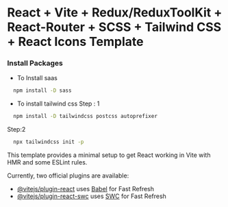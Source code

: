 # React + Vite + Redux/ReduxToolKit + React-Router + SCSS + Tailwind CSS + React Icons Template

### Install Packages

-   To Install saas

```bash
  npm install -D sass
```

-   To install tailwind css
    Step : 1

```bash
  npm install -D tailwindcss postcss autoprefixer
```

Step:2

```bash
  npx tailwindcss init -p
```

This template provides a minimal setup to get React working in Vite with HMR and some ESLint rules.

Currently, two official plugins are available:

-   [@vitejs/plugin-react](https://github.com/vitejs/vite-plugin-react/blob/main/packages/plugin-react/README.md) uses [Babel](https://babeljs.io/) for Fast Refresh
-   [@vitejs/plugin-react-swc](https://github.com/vitejs/vite-plugin-react-swc) uses [SWC](https://swc.rs/) for Fast Refresh
